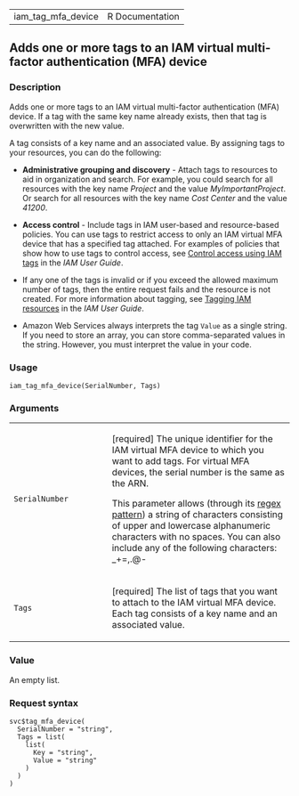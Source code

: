 <table style="width: 100%;">
<tbody>
<tr class="odd">
<td>iam_tag_mfa_device</td>
<td style="text-align: right;">R Documentation</td>
</tr>
</tbody>
</table>

## Adds one or more tags to an IAM virtual multi-factor authentication (MFA) device

### Description

Adds one or more tags to an IAM virtual multi-factor authentication
(MFA) device. If a tag with the same key name already exists, then that
tag is overwritten with the new value.

A tag consists of a key name and an associated value. By assigning tags
to your resources, you can do the following:

-   **Administrative grouping and discovery** - Attach tags to resources
    to aid in organization and search. For example, you could search for
    all resources with the key name *Project* and the value
    *MyImportantProject*. Or search for all resources with the key name
    *Cost Center* and the value *41200*.

-   **Access control** - Include tags in IAM user-based and
    resource-based policies. You can use tags to restrict access to only
    an IAM virtual MFA device that has a specified tag attached. For
    examples of policies that show how to use tags to control access,
    see [Control access using IAM
    tags](https://docs.aws.amazon.com/IAM/latest/UserGuide/access_tags.html)
    in the *IAM User Guide*.

-   If any one of the tags is invalid or if you exceed the allowed
    maximum number of tags, then the entire request fails and the
    resource is not created. For more information about tagging, see
    [Tagging IAM
    resources](https://docs.aws.amazon.com/IAM/latest/UserGuide/id_tags.html)
    in the *IAM User Guide*.

-   Amazon Web Services always interprets the tag `Value` as a single
    string. If you need to store an array, you can store comma-separated
    values in the string. However, you must interpret the value in your
    code.

### Usage

    iam_tag_mfa_device(SerialNumber, Tags)

### Arguments

<table>
<colgroup>
<col style="width: 35%" />
<col style="width: 65%" />
</colgroup>
<tbody>
<tr class="odd">
<td><code
id="iam_tag_mfa_device_:_SerialNumber">SerialNumber</code></td>
<td><p>[required] The unique identifier for the IAM virtual MFA device
to which you want to add tags. For virtual MFA devices, the serial
number is the same as the ARN.</p>
<p>This parameter allows (through its <a
href="https://en.wikipedia.org/wiki/Regex">regex pattern</a>) a string
of characters consisting of upper and lowercase alphanumeric characters
with no spaces. You can also include any of the following characters:
_+=,.@-</p></td>
</tr>
<tr class="even">
<td><code id="iam_tag_mfa_device_:_Tags">Tags</code></td>
<td><p>[required] The list of tags that you want to attach to the IAM
virtual MFA device. Each tag consists of a key name and an associated
value.</p></td>
</tr>
</tbody>
</table>

### Value

An empty list.

### Request syntax

    svc$tag_mfa_device(
      SerialNumber = "string",
      Tags = list(
        list(
          Key = "string",
          Value = "string"
        )
      )
    )

